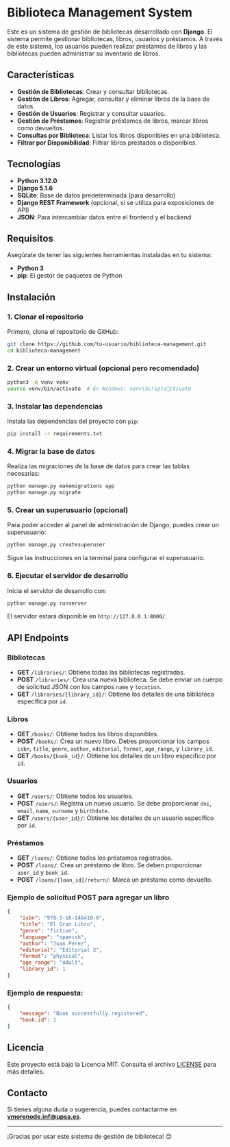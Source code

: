 # Biblioteca Management System

Este es un sistema de gestión de bibliotecas desarrollado con **Django**. El sistema permite gestionar bibliotecas, libros, usuarios y préstamos. A través de este sistema, los usuarios pueden realizar préstamos de libros y las bibliotecas pueden administrar su inventario de libros.

## Características

- **Gestión de Bibliotecas**: Crear y consultar bibliotecas.
- **Gestión de Libros**: Agregar, consultar y eliminar libros de la base de datos.
- **Gestión de Usuarios**: Registrar y consultar usuarios.
- **Gestión de Préstamos**: Registrar préstamos de libros, marcar libros como devueltos.
- **Consultas por Biblioteca**: Listar los libros disponibles en una biblioteca.
- **Filtrar por Disponibilidad**: Filtrar libros prestados o disponibles.

## Tecnologías

- **Python 3.12.0**
- **Django 5.1.6**
- **SQLite**: Base de datos predeterminada (para desarrollo)
- **Django REST Framework** (opcional, si se utiliza para exposiciones de API)
- **JSON**: Para intercambiar datos entre el frontend y el backend

## Requisitos

Asegúrate de tener las siguientes herramientas instaladas en tu sistema:

- **Python 3**
- **pip**: El gestor de paquetes de Python

## Instalación

### 1. Clonar el repositorio

Primero, clona el repositorio de GitHub:

```bash
git clone https://github.com/tu-usuario/biblioteca-management.git
cd biblioteca-management
```

### 2. Crear un entorno virtual (opcional pero recomendado)

```bash
python3 -m venv venv
source venv/bin/activate  # En Windows: venv\Scriptsctivate
```

### 3. Instalar las dependencias

Instala las dependencias del proyecto con `pip`:

```bash
pip install -r requirements.txt
```

### 4. Migrar la base de datos

Realiza las migraciones de la base de datos para crear las tablas necesarias:

```bash
python manage.py makemigrations app
python manage.py migrate
```

### 5. Crear un superusuario (opcional)

Para poder acceder al panel de administración de Django, puedes crear un superusuario:

```bash
python manage.py createsuperuser
```

Sigue las instrucciones en la terminal para configurar el superusuario.

### 6. Ejecutar el servidor de desarrollo

Inicia el servidor de desarrollo con:

```bash
python manage.py runserver
```

El servidor estará disponible en `http://127.0.0.1:8000/`.

## API Endpoints

### Bibliotecas

- **GET** `/libraries/`: Obtiene todas las bibliotecas registradas.
- **POST** `/libraries/`: Crea una nueva biblioteca. Se debe enviar un cuerpo de solicitud JSON con los campos `name` y `location`.
- **GET** `/libraries/{library_id}/`: Obtiene los detalles de una biblioteca específica por `id`.

### Libros

- **GET** `/books/`: Obtiene todos los libros disponibles.
- **POST** `/books/`: Crea un nuevo libro. Debes proporcionar los campos `isbn`, `title`, `genre`, `author`, `editorial`, `format`, `age_range`, y `library_id`.
- **GET** `/books/{book_id}/`: Obtiene los detalles de un libro específico por `id`.

### Usuarios

- **GET** `/users/`: Obtiene todos los usuarios.
- **POST** `/users/`: Registra un nuevo usuario. Se debe proporcionar `dni`, `email`, `name`, `surname` y `birthdate`.
- **GET** `/users/{user_id}/`: Obtiene los detalles de un usuario específico por `id`.

### Préstamos

- **GET** `/loans/`: Obtiene todos los préstamos registrados.
- **POST** `/loans/`: Crea un préstamo de libro. Se deben proporcionar `user_id` y `book_id`.
- **POST** `/loans/{loan_id}/return/`: Marca un préstamo como devuelto.

### Ejemplo de solicitud POST para agregar un libro

```json
{
    "isbn": "978-3-16-148410-0",
    "title": "El Gran Libro",
    "genre": "fiction",
    "language": "spanish",
    "author": "Juan Pérez",
    "editorial": "Editorial X",
    "format": "physical",
    "age_range": "adult",
    "library_id": 1
}
```

### Ejemplo de respuesta:

```json
{
    "message": "Book successfully registered",
    "book.id": 1
}
```

## Licencia

Este proyecto está bajo la Licencia MIT. Consulta el archivo [LICENSE](LICENSE) para más detalles.

## Contacto

Si tienes alguna duda o sugerencia, puedes contactarme en **vmorenode.inf@upsa.es**.

---

¡Gracias por usar este sistema de gestión de biblioteca! 😊
